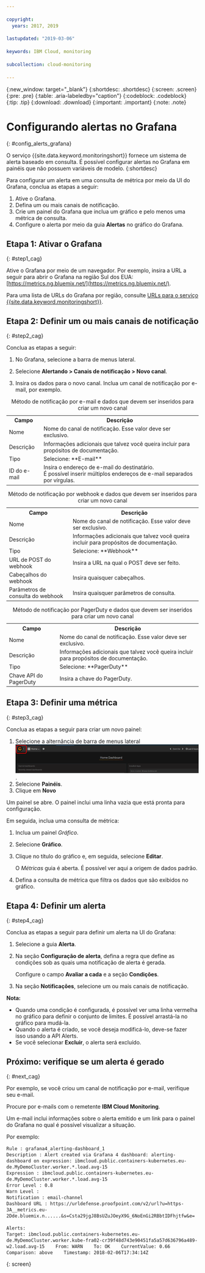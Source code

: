 ```yaml
---

copyright:
  years: 2017, 2019

lastupdated: "2019-03-06"

keywords: IBM Cloud, monitoring

subcollection: cloud-monitoring

---
```


{:new_window: target="_blank"}
{:shortdesc: .shortdesc}
{:screen: .screen}
{:pre: .pre}
{:table: .aria-labeledby="caption"}
{:codeblock: .codeblock}
{:tip: .tip}
{:download: .download}
{:important: .important}
{:note: .note}

# Configurando alertas no Grafana
{: #config_alerts_grafana}

O serviço {{site.data.keyword.monitoringshort}} fornece um sistema de alerta baseado em consulta. É possível configurar alertas no Grafana em painéis que não possuem variáveis de modelo. 
{:shortdesc}

Para configurar um alerta em uma consulta de métrica por meio da UI do Grafana, conclua as etapas a seguir:

1. Ative o Grafana.
2. Defina um ou mais canais de notificação.
3. Crie um painel do Grafana que inclua um gráfico e pelo menos uma métrica de consulta. 
4. Configure o alerta por meio da guia **Alertas** no gráfico do Grafana.

## Etapa 1: Ativar o Grafana
{: #step1_cag}

Ative o Grafana por meio de um navegador. Por exemplo, insira a URL a seguir para abrir o Grafana na
região Sul dos EUA: [https://metrics.ng.bluemix.net/](https://metrics.ng.bluemix.net/).

Para uma lista de URLs do Grafana por região, consulte [URLs para o serviço {{site.data.keyword.monitoringshort}}](/docs/services/cloud-monitoring?topic=cloud-monitoring-monitoring_ov#region).

## Etapa 2: Definir um ou mais canais de notificação
{: #step2_cag}

Conclua as etapas a seguir:

1. No Grafana, selecione a barra de menus lateral.

2. Selecione **Alertando > Canais de notificação > Novo canal**.

3. Insira os dados para o novo canal. Inclua um canal de notificação por e-mail, por exemplo.

<table>
  <caption>Método de notificação por e-mail e dados que devem ser inseridos para criar um novo canal</caption>
  <tr>
     <th>Campo</th>
     <th>Descrição</th>
  </tr>
  <tr>
    <td>Nome</td>
    <td>Nome do canal de notificação. Esse valor deve ser exclusivo.</td>
  </tr>
  <tr>
    <td>Descrição</td>
    <td>Informações adicionais que talvez você queira incluir para propósitos de documentação.</td>
  </tr>
  <tr>
    <td>Tipo</td>
    <td>Selecione: **E-mail**</td>
  </tr>
  <tr>
    <td>ID do e-mail</td>
    <td>Insira o endereço de e-mail do destinatário. </br>É possível inserir múltiplos endereços de e-mail
separados por vírgulas.</td>
  </tr>
</table>

<table>
  <caption>Método de notificação por webhook e dados que devem ser inseridos para criar um novo canal</caption>
  <tr>
     <th>Campo</th>
     <th>Descrição</th>
  </tr>
  <tr>
    <td>Nome</td>
    <td>Nome do canal de notificação. Esse valor deve ser exclusivo.</td>
  </tr>
  <tr>
    <td>Descrição</td>
    <td>Informações adicionais que talvez você queira incluir para propósitos de documentação.</td>
  </tr>
  <tr>
    <td>Tipo</td>
    <td>Selecione: **Webhook**</td>
  </tr>
  <tr>
    <td>URL de POST do webhook</td>
    <td>Insira a URL na qual o POST deve ser feito.</td>
  </tr>
  <tr>
    <td>Cabeçalhos do webhook</td>
    <td>Insira quaisquer cabeçalhos.</td>
  </tr>
  <tr>
    <td>Parâmetros de consulta do webhook</td>
    <td>Insira quaisquer parâmetros de consulta.</td>
  </tr>
</table>

<table>
  <caption>Método de notificação por PagerDuty e dados que devem ser inseridos para criar um novo canal</caption>
  <tr>
     <th>Campo</th>
     <th>Descrição</th>
  </tr>
  <tr>
    <td>Nome</td>
    <td>Nome do canal de notificação. Esse valor deve ser exclusivo.</td>
  </tr>
  <tr>
    <td>Descrição</td>
    <td>Informações adicionais que talvez você queira incluir para propósitos de documentação.</td>
  </tr>
  <tr>
    <td>Tipo</td>
    <td>Selecione: **PagerDuty**</td>
  </tr>
  <tr>
    <td>Chave API do PagerDuty</td>
    <td>Insira a chave do PagerDuty.</td>
  </tr>
</table>

## Etapa 3: Definir uma métrica
{: #step3_cag}

Conclua as etapas a seguir para criar um novo painel:

1. Selecione a alternância de barra de menus lateral ![Barra de menus lateral do Grafana](images/grafana_settings.gif "Barra de menus lateral do Grafana").
2. Selecione **Painéis**.
3. Clique em **Novo**

Um painel se abre. O painel inclui uma linha vazia que está pronta para configuração. 

Em seguida, inclua uma consulta de métrica:

1. Inclua um painel *Gráfico*.
2. Selecione **Gráfico**.
3. Clique no título do gráfico e, em seguida, selecione **Editar**.
    
    O *Métricas* guia é aberta. É possível ver aqui a origem de dados padrão.
    
4. Defina a consulta de métrica que filtra os dados que são exibidos no gráfico. 


## Etapa 4: Definir um alerta
{: #step4_cag}

Conclua as etapas a seguir para definir um alerta na UI do Grafana:

1. Selecione a guia **Alerta**.
2. Na seção **Configuração de alerta**, defina a regra que define as
condições sob as quais uma notificação de alerta é gerada.

    Configure o campo **Avaliar a cada** e a seção **Condições**.

3. Na seção **Notificações**, selecione um ou mais canais de notificação.

**Nota:** 

* Quando uma condição é configurada, é possível ver uma linha vermelha no gráfico para definir o
conjunto de limites. É possível arrastá-la no gráfico para mudá-la.
* Quando o alerta é criado, se você deseja modificá-lo, deve-se fazer isso usando a API Alerts.
* Se você selecionar **Excluir**, o alerta será excluído.

## Próximo: verifique se um alerta é gerado
{: #next_cag}

Por exemplo, se você criou um canal de notificação por e-mail, verifique seu e-mail.

Procure por e-mails com o remetente **IBM Cloud Monitoring**.

Um e-mail inclui informações sobre o alerta emitido e um link para o painel do Grafana no qual é
possível visualizar a situação.

Por exemplo:

```
Rule : grafana4_alerting-dashboard_1
Description : Alert created via Grafana 4 dashboard: alerting-dashboard on expression: ibmcloud.public.containers-kubernetes.eu-de.MyDemoCluster.worker.*.load.avg-15
Expression : ibmcloud.public.containers-kubernetes.eu-de.MyDemoCluster.worker.*.load.avg-15
Error Level : 0.8
Warn Level : 
Notification : email-channel
Dashboard URL : https://urldefense.proofpoint.com/v2/url?u=https-3A__metrics.eu-2Dde.bluemix.n......&s=Csta29jgJ8BsUZuJOeyX9G_6NoEnGi2RBbtIDFhjtfw&e=

Alerts:
Target: ibmcloud.public.containers-kubernetes.eu-de.MyDemoCluster.worker.kube-fra02-cr39f48d743e90451fa5a57d636796a489-w2.load.avg-15    From: WARN    To: OK    CurrentValue: 0.66    Comparison: above    Timestamp: 2018-02-06T17:34:14Z
```
{: screen}


